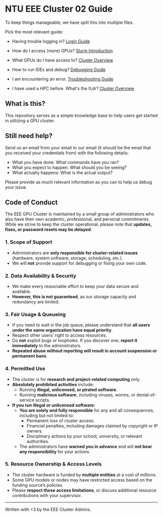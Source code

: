 # NTU EEE Cluster 02 Guide

To keep things manageable, we have split this into multiple files.

Pick the most relevant guide:

- Having trouble logging in? [Login Guide](login.md)
- How do I access (more) GPUs? [Slurm Introduction](slurm.md)
- What GPUs do I have access to? [Cluster Overview](cluster.md)
- How to run IDEs and debug? [Debugging Guide](Debugging.md)
- I am encountering an error. [Troubleshooting Guide](troubleshooting.md)

- I have used a HPC before. What's the tl;dr? [Cluster Overview](cluster.md)

## What is this?

This repository serves as a simple knowledge base to help users get started in
utilizing a GPU cluster.

## Still need help?

Send us an email from your email to our email (it should be the email that you
received your credentials from) with the following details:

- What you have done: What commands have you ran?
- What you expect to happen: What should you be seeing?
- What actually happens: What is the actual output?

Please provide as much relevant information as you can to help us debug your
issue.  

## **Code of Conduct**

The EEE GPU Cluster is maintained by a small group of administrators who also have their own academic, professional, and personal commitments.  
While we strive to keep the cluster operational, please note that **updates, fixes, or password resets may be delayed**.

### **1. Scope of Support**
- Administrators are **only responsible for cluster-related issues** (hardware, system software, storage, scheduling, etc.).  
- We will **not** provide support for debugging or fixing your own code.

### **2. Data Availability & Security**
- We make every reasonable effort to keep your data secure and available.  
- **However, this is not guaranteed**, as our storage capacity and redundancy are limited.

### **3. Fair Usage & Queueing**
- If you need to wait in the job queue, please understand that **all users under the same organization have equal priority**.
- Respect other users’ right to access resources.
- Do **not** exploit bugs or loopholes. If you discover one, **report it immediately** to the administrators.  
- **Repeated abuse without reporting will result in account suspension or permanent bans**.

### **4. Permitted Use**
- The cluster is for **research and project-related computing** only.
- **Absolutely prohibited activities** include:
  - Running **illegal, unlicensed, or pirated software**.
  - Running **malicious software**, including viruses, worms, or denial-of-service scripts.
- **If you run illegal or unlicensed software:**
  - **You are solely and fully responsible** for any and all consequences, including but not limited to:
    - Permanent loss of cluster access.
    - Financial penalties, including damages claimed by copyright or IP owners.
    - Disciplinary actions by your school, university, or relevant authorities.
  - The administrators have **warned you in advance** and will **not bear any responsibility** for your actions.

### **5. Resource Ownership & Access Levels**
- The cluster hardware is funded by **multiple entities** at a cost of millions.
- Some GPU models or nodes may have restricted access based on the funding source’s policies.
- Please **respect these access limitations**, or discuss additional resource contributions with your supervisor.


---

Written with <3 by the EEE Cluster Admins.
